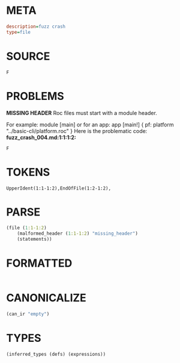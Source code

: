 # META
~~~ini
description=fuzz crash
type=file
~~~
# SOURCE
~~~roc
F
~~~
# PROBLEMS
**MISSING HEADER**
Roc files must start with a module header.

For example:
        module [main]
or for an app:
        app [main!] { pf: platform "../basic-cli/platform.roc" }
Here is the problematic code:
**fuzz_crash_004.md:1:1:1:2:**
```roc
F
```


# TOKENS
~~~zig
UpperIdent(1:1-1:2),EndOfFile(1:2-1:2),
~~~
# PARSE
~~~clojure
(file (1:1-1:2)
	(malformed_header (1:1-1:2) "missing_header")
	(statements))
~~~
# FORMATTED
~~~roc

~~~
# CANONICALIZE
~~~clojure
(can_ir "empty")
~~~
# TYPES
~~~clojure
(inferred_types (defs) (expressions))
~~~